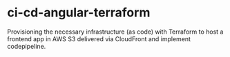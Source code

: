 # ci-cd-angular-terraform
Provisioning the necessary infrastructure (as code) with Terraform to host a frontend app in AWS S3 delivered via CloudFront and implement codepipeline.
